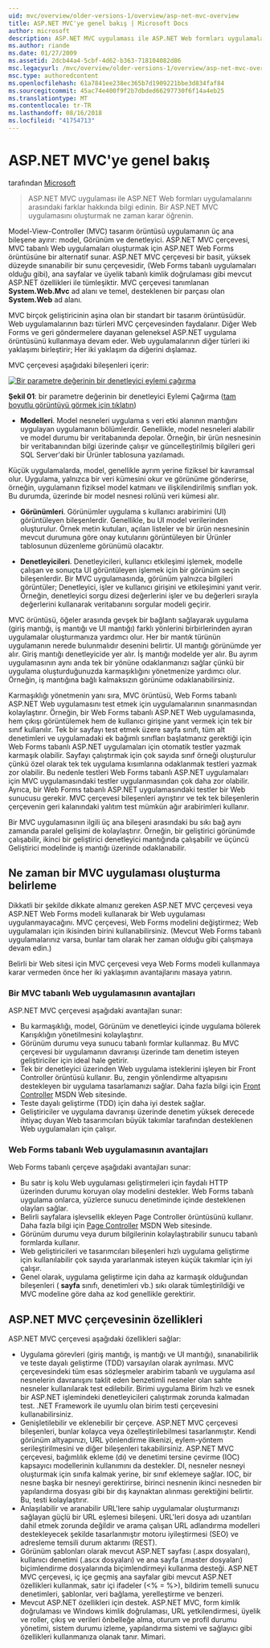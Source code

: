 ```yaml
---
uid: mvc/overview/older-versions-1/overview/asp-net-mvc-overview
title: ASP.NET MVC'ye genel bakış | Microsoft Docs
author: microsoft
description: ASP.NET MVC uygulaması ile ASP.NET Web formları uygulamalarını arasındaki farklar hakkında bilgi edinin. Bir ASP.NET MVC uygulamasını oluşturmak ne zaman karar öğrenin.
ms.author: riande
ms.date: 01/27/2009
ms.assetid: 2dcb44a4-5cbf-4d62-b363-718104082d86
msc.legacyurl: /mvc/overview/older-versions-1/overview/asp-net-mvc-overview
msc.type: authoredcontent
ms.openlocfilehash: 61a7841ee238ec365b7d1909221bbe3d834faf84
ms.sourcegitcommit: 45ac74e400f9f2b7dbded66297730f6f14a4eb25
ms.translationtype: MT
ms.contentlocale: tr-TR
ms.lasthandoff: 08/16/2018
ms.locfileid: "41754713"
---
```

<a name="aspnet-mvc-overview"></a>ASP.NET MVC'ye genel bakış
====================
tarafından [Microsoft](https://github.com/microsoft)

> ASP.NET MVC uygulaması ile ASP.NET Web formları uygulamalarını arasındaki farklar hakkında bilgi edinin. Bir ASP.NET MVC uygulamasını oluşturmak ne zaman karar öğrenin.


Model-View-Controller (MVC) tasarım örüntüsü uygulamanın üç ana bileşene ayırır: model, Görünüm ve denetleyici. ASP.NET MVC çerçevesi, MVC tabanlı Web uygulamaları oluşturmak için ASP.NET Web Forms örüntüsüne bir alternatif sunar. ASP.NET MVC çerçevesi bir basit, yüksek düzeyde sınanabilir bir sunu çerçevesidir, (Web Forms tabanlı uygulamaları olduğu gibi), ana sayfalar ve üyelik tabanlı kimlik doğrulaması gibi mevcut ASP.NET özellikleri ile tümleşiktir. MVC çerçevesi tanımlanan **System.Web.Mvc** ad alanı ve temel, desteklenen bir parçası olan **System.Web** ad alanı.   
  
MVC birçok geliştiricinin aşina olan bir standart bir tasarım örüntüsüdür. Web uygulamalarının bazı türleri MVC çerçevesinden faydalanır. Diğer Web Forms ve geri göndermelere dayanan geleneksel ASP.NET uygulama örüntüsünü kullanmaya devam eder. Web uygulamalarının diğer türleri iki yaklaşımı birleştirir; Her iki yaklaşım da diğerini dışlamaz.   
  
MVC çerçevesi aşağıdaki bileşenleri içerir:


[![Bir parametre değerinin bir denetleyici eylemi çağırma](asp-net-mvc-overview/_static/image1.jpg)](asp-net-mvc-overview/_static/image1.png)

**Şekil 01**: bir parametre değerinin bir denetleyici Eylemi Çağırma ([tam boyutlu görüntüyü görmek için tıklatın](asp-net-mvc-overview/_static/image2.png))


- **Modelleri**. Model nesneleri uygulama s veri etki alanının mantığını uygulayan uygulamanın bölümlerdir. Genellikle, model nesneleri alabilir ve model durumu bir veritabanında depolar. Örneğin, bir ürün nesnesinin bir veritabanından bilgi üzerinde çalışır ve güncelleştirilmiş bilgileri geri SQL Server'daki bir Ürünler tablosuna yazılamadı.

Küçük uygulamalarda, model, genellikle ayrım yerine fiziksel bir kavramsal olur. Uygulama, yalnızca bir veri kümesini okur ve görünüme gönderirse, örneğin, uygulamanın fiziksel model katmanı ve ilişkilendirilmiş sınıfları yok. Bu durumda, üzerinde bir model nesnesi rolünü veri kümesi alır.

- **Görünümleri**. Görünümler uygulama s kullanıcı arabirimini (UI) görüntüleyen bileşenlerdir. Genellikle, bu UI model verilerinden oluşturulur. Örnek metin kutuları, açılan listeler ve bir ürün nesnesinin mevcut durumuna göre onay kutularını görüntüleyen bir Ürünler tablosunun düzenleme görünümü olacaktır.

- **Denetleyicileri**. Denetleyicileri, kullanıcı etkileşimi işlemek, modelle çalışan ve sonuçta UI görüntüleyen işlemek için bir görünüm seçin bileşenlerdir. Bir MVC uygulamasında, görünüm yalnızca bilgileri görüntüler; Denetleyici, işler ve kullanıcı girişini ve etkileşimini yanıt verir. Örneğin, denetleyici sorgu dizesi değerlerini işler ve bu değerleri sırayla değerlerini kullanarak veritabanını sorgular modeli geçirir.

MVC örüntüsü, öğeler arasında gevşek bir bağlantı sağlayarak uygulama (giriş mantığı, iş mantığı ve UI mantığı) farklı yönlerini birbirlerinden ayıran uygulamalar oluşturmanıza yardımcı olur. Her bir mantık türünün uygulamanın nerede bulunmalıdır desenini belirtir. UI mantığı görünümde yer alır. Giriş mantığı denetleyicide yer alır. İş mantığı modelde yer alır. Bu ayrım uygulamasının aynı anda tek bir yönüne odaklanmanızı sağlar çünkü bir uygulama oluşturduğunuzda karmaşıklığını yönetmenize yardımcı olur. Örneğin, iş mantığına bağlı kalmaksızın görünüme odaklanabilirsiniz.   
  
Karmaşıklığı yönetmenin yanı sıra, MVC örüntüsü, Web Forms tabanlı ASP.NET Web uygulamasını test etmek için uygulamalarının sınanmasından kolaylaştırır. Örneğin, bir Web Forms tabanlı ASP.NET Web uygulamasında, hem çıkışı görüntülemek hem de kullanıcı girişine yanıt vermek için tek bir sınıf kullanılır. Tek bir sayfayı test etmek üzere sayfa sınıfı, tüm alt denetimleri ve uygulamadaki ek bağımlı sınıfları başlatmanız gerektiği için Web Forms tabanlı ASP.NET uygulamaları için otomatik testler yazmak karmaşık olabilir. Sayfayı çalıştırmak için çok sayıda sınıf örneği oluşturulur çünkü özel olarak tek tek uygulama kısımlarına odaklanmak testleri yazmak zor olabilir. Bu nedenle testleri Web Forms tabanlı ASP.NET uygulamaları için MVC uygulamasındaki testler uygulanmasından çok daha zor olabilir. Ayrıca, bir Web Forms tabanlı ASP.NET uygulamasındaki testler bir Web sunucusu gerekir. MVC çerçevesi bileşenleri ayrıştırır ve tek tek bileşenlerin çerçevenin geri kalanındaki yalıtım test mümkün ağır arabirimleri kullanır.   
  
Bir MVC uygulamasının ilgili üç ana bileşeni arasındaki bu sıkı bağ aynı zamanda paralel gelişimi de kolaylaştırır. Örneğin, bir geliştirici görünümde çalışabilir, ikinci bir geliştirici denetleyici mantığında çalışabilir ve üçüncü Geliştirici modelinde iş mantığı üzerinde odaklanabilir.

## <a name="deciding-when-to-create-an-mvc-application"></a>Ne zaman bir MVC uygulaması oluşturma belirleme

Dikkatli bir şekilde dikkate almanız gereken ASP.NET MVC çerçevesi veya ASP.NET Web Forms modeli kullanarak bir Web uygulaması uygulanmayacağını. MVC çerçevesi, Web Forms modelini değiştirmez; Web uygulamaları için ikisinden birini kullanabilirsiniz. (Mevcut Web Forms tabanlı uygulamalarınız varsa, bunlar tam olarak her zaman olduğu gibi çalışmaya devam edin.)   
  
Belirli bir Web sitesi için MVC çerçevesi veya Web Forms modeli kullanmaya karar vermeden önce her iki yaklaşımın avantajlarını masaya yatırın.

### <a name="advantages-of-an-mvc-based-web-application"></a>Bir MVC tabanlı Web uygulamasının avantajları

ASP.NET MVC çerçevesi aşağıdaki avantajları sunar:

- Bu karmaşıklığı, model, Görünüm ve denetleyici içinde uygulama bölerek Karışıklığın yönetilmesini kolaylaştırır.
- Görünüm durumu veya sunucu tabanlı formlar kullanmaz. Bu MVC çerçevesi bir uygulamanın davranışı üzerinde tam denetim isteyen geliştiriciler için ideal hale getirir.
- Tek bir denetleyici üzerinden Web uygulama isteklerini işleyen bir Front Controller örüntüsü kullanır. Bu, zengin yönlendirme altyapısını destekleyen bir uygulama tasarlamanızı sağlar. Daha fazla bilgi için [Front Controller](https://go.microsoft.com/fwlink/?LinkId=106357 "Front Controller") MSDN Web sitesinde.
- Teste dayalı geliştirme (TDD) için daha iyi destek sağlar.
- Geliştiriciler ve uygulama davranışı üzerinde denetim yüksek derecede ihtiyaç duyan Web tasarımcıları büyük takımlar tarafından desteklenen Web uygulamaları için çalışır.

### <a name="advantages-of-a-web-forms-based-web-application"></a>Web Forms tabanlı Web uygulamasının avantajları

Web Forms tabanlı çerçeve aşağıdaki avantajları sunar:

- Bu satır iş kolu Web uygulaması geliştirmeleri için faydalı HTTP üzerinden durumu koruyan olay modelini destekler. Web Forms tabanlı uygulama onlarca, yüzlerce sunucu denetiminde içinde desteklenen olayları sağlar.
- Belirli sayfalara işlevsellik ekleyen Page Controller örüntüsünü kullanır. Daha fazla bilgi için [Page Controller](https://go.microsoft.com/fwlink/?LinkId=106359 "Page Controller") MSDN Web sitesinde.
- Görünüm durumu veya durum bilgilerinin kolaylaştırabilir sunucu tabanlı formlarda kullanır.
- Web geliştiricileri ve tasarımcıları bileşenleri hızlı uygulama geliştirme için kullanılabilir çok sayıda yararlanmak isteyen küçük takımlar için iyi çalışır.
- Genel olarak, uygulama geliştirme için daha az karmaşık olduğundan bileşenleri ( **sayfa** sınıfı, denetimleri vb.) sıkı olarak tümleştirildiği ve MVC modeline göre daha az kod genellikle gerektirir.

## <a name="features-of-the-aspnet-mvc-framework"></a>ASP.NET MVC çerçevesinin özellikleri

ASP.NET MVC çerçevesi aşağıdaki özellikleri sağlar:

- Uygulama görevleri (giriş mantığı, iş mantığı ve UI mantığı), sınanabilirlik ve teste dayalı geliştirme (TDD) varsayılan olarak ayrılması. MVC çerçevesindeki tüm esas sözleşmeler arabirim tabanlı ve uygulama asıl nesnelerin davranışını taklit eden benzetimli nesneler olan sahte nesneler kullanılarak test edilebilir. Birimi uygulama Birim hızlı ve esnek bir ASP.NET işlemindeki denetleyicileri çalıştırmak zorunda kalmadan test. .NET Framework ile uyumlu olan birim testi çerçevesini kullanabilirsiniz.
- Genişletilebilir ve eklenebilir bir çerçeve. ASP.NET MVC çerçevesi bileşenleri, bunlar kolayca veya özelleştirilebilmesi tasarlanmıştır. Kendi görünüm altyapınızı, URL yönlendirme ilkenizi, eylem-yöntem serileştirilmesini ve diğer bileşenleri takabilirsiniz. ASP.NET MVC çerçevesi, bağımlılık ekleme (dı) ve denetimi tersine çevirme (IOC) kapsayıcı modellerinin kullanımını da destekler. DI, nesneler nesneyi oluşturmak için sınıfa kalmak yerine, bir sınıf eklemeye sağlar. IOC, bir nesne başka bir nesneyi gerektirirse, birinci nesnenin ikinci nesneden bir yapılandırma dosyası gibi bir dış kaynaktan alınması gerektiğini belirtir. Bu, testi kolaylaştırır.
- Anlaşılabilir ve aranabilir URL'lere sahip uygulamalar oluşturmanızı sağlayan güçlü bir URL eşlemesi bileşeni. URL'leri dosya adı uzantıları dahil etmek zorunda değildir ve arama çalışan URL adlandırma modelleri destekleyecek şekilde tasarlanmıştır motoru iyileştirmesi (SEO) ve adresleme temsili durum aktarımı (REST).
- Görünüm şablonları olarak mevcut ASP.NET sayfası (.aspx dosyaları), kullanıcı denetimi (.ascx dosyaları) ve ana sayfa (.master dosyaları) biçimlendirme dosyalarında biçimlendirmeyi kullanma desteği. ASP.NET MVC çerçevesi, iç içe geçmiş ana sayfalar gibi mevcut ASP.NET özellikleri kullanmak, satır içi ifadeler (&lt;% = %&gt;), bildirim temelli sunucu denetimleri, şablonlar, veri bağlama, yerelleştirme ve benzeri.
- Mevcut ASP.NET özellikleri için destek. ASP.NET MVC, form kimlik doğrulaması ve Windows kimlik doğrulaması, URL yetkilendirmesi, üyelik ve roller, çıkış ve verileri önbelleğe alma, oturum ve profil durumu yönetimi, sistem durumu izleme, yapılandırma sistemi ve sağlayıcı gibi özellikleri kullanmanıza olanak tanır. Mimari.
